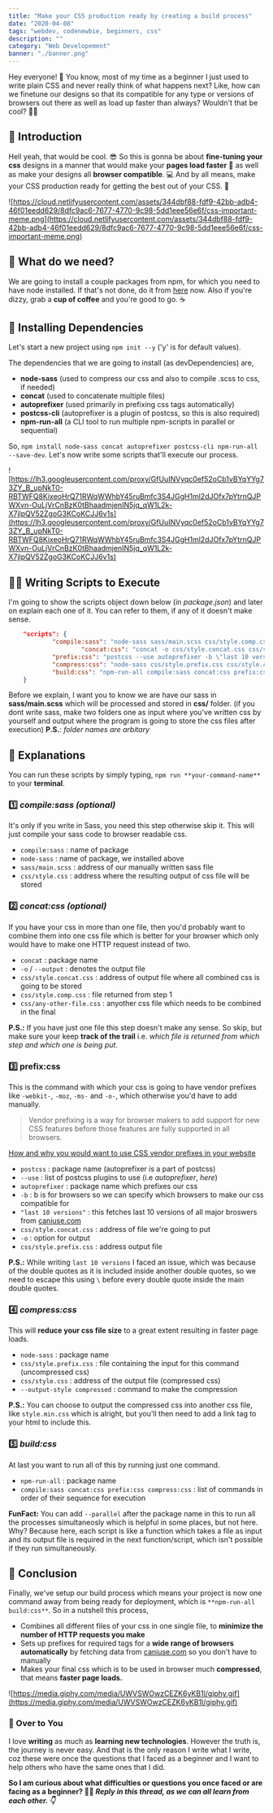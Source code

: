 ```yaml
---
title: "Make your CSS production ready by creating a build process"
date: "2020-04-08"
tags: "webdev, codenewbie, beginners, css"
description: ""
category: "Web Developement"
banner: "./banner.png"
---
```


Hey everyone! 👋 You know, most of my time as a beginner I just used to write plain CSS and never really think of what happens next? Like, how can we finetune our designs so that its compatible for any type or versions of browsers out there as well as load up faster than always? Wouldn't that be cool? 🤷‍♂️

## 🚩 Introduction

Hell yeah, that would be cool. 😎 So this is gonna be about **fine-tuning your css** designs in a manner that would make your **pages load faster** 🚀 as well as make your designs all **browser compatible**. 💻 And by all means, make your CSS production ready for getting the best out of your CSS. 🎉

![https://cloud.netlifyusercontent.com/assets/344dbf88-fdf9-42bb-adb4-46f01eedd629/8dfc9ac6-7677-4770-9c98-5dd1eee56e6f/css-important-meme.png](https://cloud.netlifyusercontent.com/assets/344dbf88-fdf9-42bb-adb4-46f01eedd629/8dfc9ac6-7677-4770-9c98-5dd1eee56e6f/css-important-meme.png)

## 👀 What do we need?

We are going to install a couple packages from npm, for which you need to have node installed. If that's not done, do it from [here](https://nodejs.org/en/download/) now. Also if you're dizzy, grab a **cup of coffee** and you're good to go. ☕

## 📌 Installing Dependencies

Let's start a new project using `npm init --y` ('y' is for default values).

The dependencies that we are going to install (as devDependencies) are,

- **node-sass** (used to compress our css and also to compile .scss to css, if needed)
- **concat** (used to concatenate multiple files)
- **autoprefixer** (used primarily in prefixing css tags automatically)
- **postcss-cli** (autoprefixer is a plugin of postcss, so this is also required)
- **npm-run-all** (a CLI tool to run multiple npm-scripts in parallel or sequential)

So, `npm install node-sass concat autoprefixer postcss-cli npm-run-all --save-dev`. Let's now write some scripts that'll execute our process.

![https://lh3.googleusercontent.com/proxy/GfUuINVyqc0ef52oCb1vBYqYYg73ZY_B_upNkT0-RBTWFQ8KixeoHrQ71RWqWWhbY45ruBmfc3S4JGgH1ml2dJOfx7pYtrnQJPWXvn-OuLjVrCnBzK0tBhaadmjenIN5jq_qW1L2k-X7jlpQV52ZgoG3KCoKCJJ6v1s](https://lh3.googleusercontent.com/proxy/GfUuINVyqc0ef52oCb1vBYqYYg73ZY_B_upNkT0-RBTWFQ8KixeoHrQ71RWqWWhbY45ruBmfc3S4JGgH1ml2dJOfx7pYtrnQJPWXvn-OuLjVrCnBzK0tBhaadmjenIN5jq_qW1L2k-X7jlpQV52ZgoG3KCoKCJJ6v1s)

## 👨‍💻 Writing Scripts to Execute

I'm going to show the scripts object down below (in _package.json_) and later on explain each one of it. You can refer to them, if any of it doesn't make sense.

```json
    "scripts": {
            "compile:sass": "node-sass sass/main.scss css/style.comp.css",
    				"concat:css": "concat -o css/style.concat.css css/style.comp.css css/any-other-file.css",
            "prefix:css": "postcss --use autoprefixer -b \"last 10 versions\" css/style.comp.css -o css/style.prefix.css",
            "compress:css": "node-sass css/style.prefix.css css/style.css --output-style compressed",
            "build:css": "npm-run-all compile:sass concat:css prefix:css compress:css"
    }
```

Before we explain, I want you to know we are have our sass in **sass/main.scss** which will be processed and stored in **css/** folder. (if you dont write sass, make two folders one as input where you've written css by yourself and output where the program is going to store the css files after execution) **P.S.**: _folder names are arbitary_

## 🙌 Explanations

You can run these scripts by simply typing, `npm run **your-command-name**` to your **terminal**.

### 1️⃣ **_compile:sass_ _(optional)_**

It's only if you write in Sass, you need this step otherwise skip it. This will just compile your sass code to browser readable css.

- `compile:sass` : name of package
- `node-sass` : name of package, we installed above
- `sass/main.scss` : address of our manually written sass file
- `css/style.css` : address where the resulting output of css file will be stored

### 2️⃣ _concat:css (optional)_

If you have your css in more than one file, then you'd probably want to combine them into one css file which is better for your browser which only would have to make one HTTP request instead of two.

- `concat` : package name
- `-o` / `--output` : denotes the output file
- `css/style.concat.css` : address of output file where all combined css is going to be stored
- `css/style.comp.css` : file returned from step 1
- `css/any-other-file.css` : anyother css file which needs to be combined in the final

**P.S.:** If you have just one file this step doesn't make any sense. So skip, but make sure your keep **track of the trail** i.e. _which file is returned from which step and which one is being put_.

### 3️⃣ **prefix:css**

This is the command with which your css is going to have vendor prefixes like `-webkit-`, `-moz`, `-ms-` and `-o-`, which otherwise you'd have to add manually.

> Vendor prefixing is a way for browser makers to add support for new CSS features before those features are fully supported in all browsers.

[How and why you would want to use CSS vendor prefixes in your website](https://www.lifewire.com/css-vendor-prefixes-3466867)

- `postcss` : package name (autoprefixer is a part of postcss)
- `--use` : list of postcss plugins to use (i.e _autoprefixer_, _here_)
- `autoprefixer` : package name which prefixes our css
- `-b` : b is for browsers so we can specify which browsers to make our css compatible for
- `"last 10 versions"` : this fetches last 10 versions of all major broswers from [caniuse.com](http://caniuse.com)
- `css/style.concat.css` : address of file we're going to put
- `-o` : option for output
- `css/style.prefix.css` : address output file

**P.S.:** While writing `last 10 versions` I faced an issue, which was because of the double quotes as it is included inside another double quotes, so we need to escape this using `\` before every double quote inside the main double quotes.

### 4️⃣ _compress:css_

This will **reduce your css file size** to a great extent resulting in faster page loads.

- `node-sass` : package name
- `css/style.prefix.css` : file containing the input for this command (uncompressed css)
- `css/style.css` : address of the output file (compressed css)
- `--output-style compressed` : command to make the compression

**P.S.:** You can choose to output the compressed css into another css file, like `style.min.css` which is alright, but you'll then need to add a link tag to your html to include this.

### 5️⃣️ _build:css_

At last you want to run all of this by running just one command.

- `npm-run-all` : package name
- `compile:sass concat:css prefix:css compress:css` : list of commands in order of their sequence for execution

**FunFact:** You can add `--parallel` after the package name in this to run all the processes simultaneosly which is helpful in some places, but not here. Why? Because here, each script is like a function which takes a file as input and its output file is required in the next function/script, which isn't possible if they run simultaneously.

## 🤝 Conclusion

Finally, we've setup our build process which means your project is now one command away from being ready for deployment, which is `**npm-run-all build:css**`. So in a nutshell this process,

- Combines all different files of your css in one single file, to **minimize the number of HTTP requests you make**
- Sets up prefixes for required tags for a **wide range of browsers** **automatically** by fetching data from [caniuse.com](http://caniuse.com) so you don't have to manually
- Makes your final css which is to be used in browser much **compressed**, that means **faster page loads.**

![https://media.giphy.com/media/UWVSWOwzCEZK6yKB1l/giphy.gif](https://media.giphy.com/media/UWVSWOwzCEZK6yKB1l/giphy.gif)

### 💖 Over to You

I love **writing** as much as **learning new technologies**. However the truth is, the journey is never easy. And that is the only reason I write what I write, coz these were once the questions that I faced as a beginner and I want to help others who have the same ones that I did.

**So I am curious about what difficulties or questions you once faced or are facing as a beginner? 🤷‍♂️ _Reply in this thread, as we can all learn from each other. 👇_**
